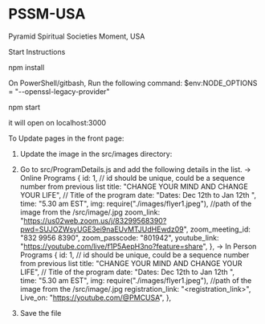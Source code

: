 # PSSM-USA

Pyramid Spiritual Societies Moment, USA

Start Instructions

npm install

On PowerShell/gitbash, Run the following command:
$env:NODE_OPTIONS = "--openssl-legacy-provider"

npm start

it will open on localhost:3000

To Update pages in the front page:

1. Update the image in the src/images directory:
2. Go to src/ProgramDetails.js and add the following details in the list.
   -> Online Programs
   {
   id: 1, // id should be unique, could be a sequence number from previous list
   title: "CHANGE YOUR MIND AND CHANGE YOUR LIFE", // Title of the program
   date: "Dates: Dec 12th to Jan 12th ",  
    time: "5.30 am EST",
   img: require("./images/flyer1.jpeg"), //path of the image from the /src/image/<filename>.jpg
   zoom_link:
   "https://us02web.zoom.us/j/83299568390?pwd=SUJOZWsyUGE3ei9naEUvMTJUdHEwdz09",
   zoom_meeting_id: "832 9956 8390",
   zoom_passcode: "801942",
   youtube_link: "https://youtube.com/live/f1P5AepH3no?feature=share",
   },
   -> In Person Programs
   {
   id: 1, // id should be unique, could be a sequence number from previous list
   title: "CHANGE YOUR MIND AND CHANGE YOUR LIFE", // Title of the program
   date: "Dates: Dec 12th to Jan 12th ",  
    time: "5.30 am EST",
   img: require("./images/flyer1.jpeg"), //path of the image from the /src/image/<filename>.jpg
   registration_link:
   "<registration_link>",
   Live_on: "https://youtube.com/@PMCUSA",
   },

3. Save the file
